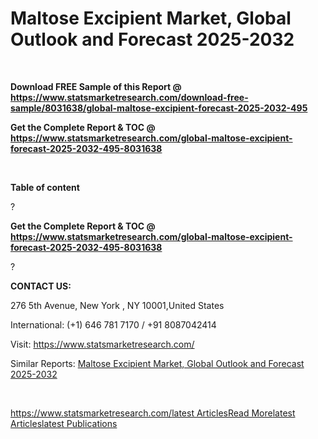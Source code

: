<h1>Maltose Excipient Market, Global Outlook and Forecast 2025-2032</h1><br/><p><strong>Download FREE Sample of this Report @ <a href="https://www.statsmarketresearch.com/download-free-sample/8031638/global-maltose-excipient-forecast-2025-2032-495">https://www.statsmarketresearch.com/download-free-sample/8031638/global-maltose-excipient-forecast-2025-2032-495</a></strong></p>
 
 
 
 <div><b>Get the Complete Report & TOC @ <a href="https://www.statsmarketresearch.com/global-maltose-excipient-forecast-2025-2032-495-8031638">https://www.statsmarketresearch.com/global-maltose-excipient-forecast-2025-2032-495-8031638</a></b></div>
 
 
 
 <p><br />
 
 <b>Table of content</b></p>
 
 
 
 <p>? </p>
 
 
 
 <div><b>Get the Complete Report & TOC @ <a href="https://www.statsmarketresearch.com/global-maltose-excipient-forecast-2025-2032-495-8031638">https://www.statsmarketresearch.com/global-maltose-excipient-forecast-2025-2032-495-8031638</a></b></div>
 
 
 
 <p>? </p>
 
 
 
 <p><b>CONTACT US:</b><br />
 
 276 5th Avenue, New York , NY 10001,United States<br />
 
 International: (+1) 646 781 7170 / +91 8087042414<br />
 
 Visit: <a href="https://www.statsmarketresearch.com/">https://www.statsmarketresearch.com/</a><br />
 
 Similar Reports: <a href="https://www.statsmarketresearch.com/global-maltose-excipient-forecast-2025-2032-495-8031638">Maltose Excipient Market, Global Outlook and Forecast 2025-2032 </a><br />
 
 <br />
 
 <a href="https://gyeongbokgung.com">https://www.statsmarketresearch.com/</a><a href="https://hallyeomaritime.com">latest Articles</a><a href="https://jingwansa.com">Read More</a><a href="https://nguoiviet.jp/">latest Articles</a><a href="https://www.intelmarketresearch.com/">latest Publications</a></p>